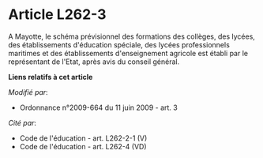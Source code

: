 # Article L262-3

A Mayotte, le schéma prévisionnel des formations des collèges, des lycées, des établissements d'éducation spéciale, des
lycées professionnels maritimes et des établissements d'enseignement agricole est établi par le représentant de l'Etat, après
avis du conseil général.

**Liens relatifs à cet article**

_Modifié par_:

  - Ordonnance n°2009-664 du 11 juin 2009 - art. 3

_Cité par_:

  - Code de l'éducation - art. L262-2-1 (V)
  - Code de l'éducation - art. L262-4 (VD)
